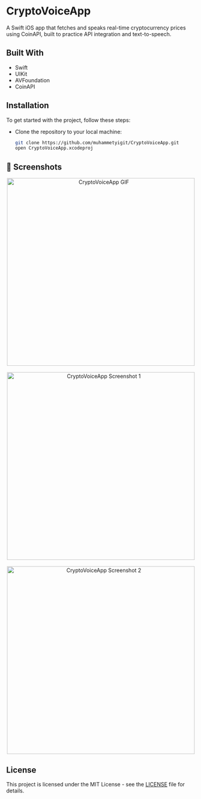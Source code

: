 # CryptoVoiceApp
A Swift iOS app that fetches and speaks real-time cryptocurrency prices using CoinAPI, built to practice API integration and text-to-speech.

## Built With
- Swift
- UIKit
- AVFoundation
- CoinAPI

## Installation
To get started with the project, follow these steps:
- Clone the repository to your local machine:
  ```bash
  git clone https://github.com/muhammetyigit/CryptoVoiceApp.git
  open CryptoVoiceApp.xcodeproj

## 📸 Screenshots
<p align="center">
  <img src="https://github.com/muhammetyigit/CryptoVoiceApp/blob/main/gif.gif?raw=true" alt="CryptoVoiceApp GIF" width="500"/>
  <br><br>
  <img src="https://github.com/muhammetyigit/CryptoVoiceApp/blob/main/ss1.png?raw=true" alt="CryptoVoiceApp Screenshot 1" width="500"/>
  <br><br>
  <img src="https://github.com/muhammetyigit/CryptoVoiceApp/blob/main/ss2.png?raw=true" alt="CryptoVoiceApp Screenshot 2" width="500"/>
</p>

## License
This project is licensed under the MIT License - see the [LICENSE](LICENSE) file for details.
